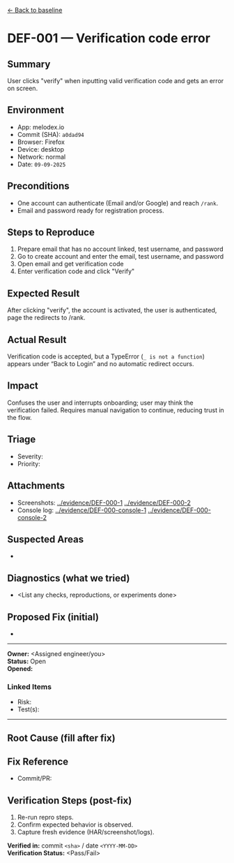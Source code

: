 [← Back to baseline](../baseline.md)

# DEF-001 — Verification code error

## Summary  
User clicks "verify" when inputting valid verification code and gets an error on screen.

## Environment  
- App: melodex.io  
- Commit (SHA): `a0dad94`  
- Browser: Firefox  
- Device: desktop  
- Network: normal  
- Date: `09-09-2025`  

## Preconditions  
- One account can authenticate (Email and/or Google) and reach `/rank`.
- Email and password ready for registration process.

## Steps to Reproduce  
1. Prepare email that has no account linked, test username, and password
2. Go to create account and enter the email, test username, and password
3. Open email and get verification code
4. Enter verification code and click "Verify"

## Expected Result  
After clicking "verify", the account is activated, the user is authenticated, page the redirects to /rank.

## Actual Result  
Verification code is accepted, but a TypeError (`_ is not a function`) appears under “Back to Login” and no automatic redirect occurs.

## Impact  
Confuses the user and interrupts onboarding; user may think the verification failed. Requires manual navigation to continue, reducing trust in the flow.

## Triage  
- Severity: <Major>  
- Priority: <Medium>  

## Attachments  
- Screenshots: [../evidence/DEF-000-1](../evidence/DEF-000-1.png)  [../evidence/DEF-000-2](../evidence/DEF-000-2.png)
- Console log: [../evidence/DEF-000-console-1](../evidence/DEF-000-console-1.png)  [../evidence/DEF-000-console-2](../evidence/DEF-000-console-2.png)

## Suspected Areas  
- <Possible root cause areas to investigate>

## Diagnostics (what we tried)  
- <List any checks, reproductions, or experiments done>

## Proposed Fix (initial)  
- <Optional early suggestion if obvious>

---

**Owner:** <Assigned engineer/you>  
**Status:** Open  
**Opened:** <YYYY-MM-DD>  

### Linked Items  
- Risk: <R-XX if relevant>  
- Test(s): <SMK-XX or exploratory ID>

---

## Root Cause (fill after fix)  
<Explain the confirmed underlying cause.>

## Fix Reference  
- Commit/PR: <link or ID>  

## Verification Steps (post-fix)  
1. Re-run repro steps.  
2. Confirm expected behavior is observed.  
3. Capture fresh evidence (HAR/screenshot/logs).  

**Verified in:** commit `<sha>` / date `<YYYY-MM-DD>`  
**Verification Status:** <Pass/Fail>
